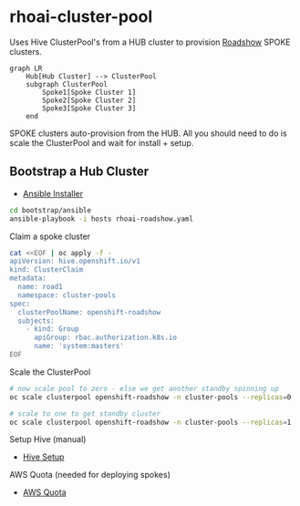 # rhoai-cluster-pool

Uses Hive ClusterPool's from a HUB cluster to provision [Roadshow](https://odh-labs.github.io/rhoai-roadshow-v2/#/) SPOKE clusters.

```mermaid
graph LR
    Hub[Hub Cluster] --> ClusterPool
    subgraph ClusterPool
        Spoke1[Spoke Cluster 1]
        Spoke2[Spoke Cluster 2]
        Spoke3[Spoke Cluster 3]
    end
```

SPOKE clusters auto-provision from the HUB. All you should need to do is scale the ClusterPool and wait for install + setup.

## Bootstrap a Hub Cluster

- [Ansible Installer](bootstrap/ansible/README.md)

```bash
cd bootstrap/ansible
ansible-playbook -i hosts rhoai-roadshow.yaml
```

Claim a spoke cluster

```bash
cat <<EOF | oc apply -f -
apiVersion: hive.openshift.io/v1
kind: ClusterClaim
metadata:
  name: road1
  namespace: cluster-pools
spec:
  clusterPoolName: openshift-roadshow
  subjects:
    - kind: Group
      apiGroup: rbac.authorization.k8s.io
      name: 'system:masters'
EOF
```

Scale the ClusterPool

```bash
# now scale pool to zero - else we get another standby spinning up
oc scale clusterpool openshift-roadshow -n cluster-pools --replicas=0

# scale to one to get standby cluster
oc scale clusterpool openshift-roadshow -n cluster-pools --replicas=1
```

Setup Hive (manual)

- [Hive Setup](HIVE_SETUP.md)

AWS Quota (needed for deploying spokes)

- [AWS Quota](AWS_QUOTAS.md)
